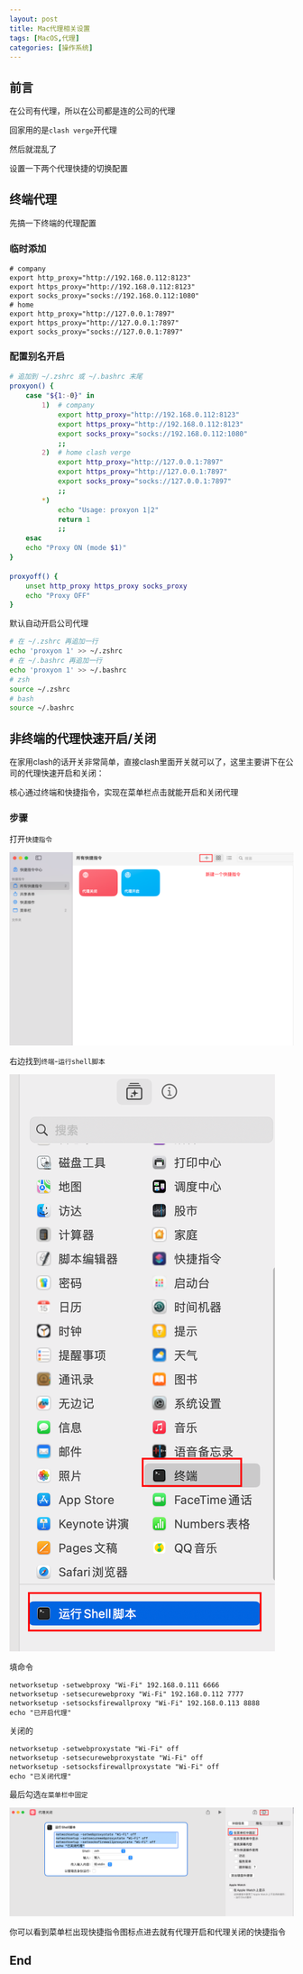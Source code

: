 ```yaml
---
layout: post
title: Mac代理相关设置
tags: [MacOS,代理]
categories: [操作系统]
---
```


## 前言

在公司有代理，所以在公司都是连的公司的代理

回家用的是`clash verge`开代理

然后就混乱了

设置一下两个代理快捷的切换配置

## 终端代理

先搞一下终端的代理配置

### 临时添加

```shell
# company
export http_proxy="http://192.168.0.112:8123"
export https_proxy="http://192.168.0.112:8123"
export socks_proxy="socks://192.168.0.112:1080"
# home
export http_proxy="http://127.0.0.1:7897"
export https_proxy="http://127.0.0.1:7897"
export socks_proxy="socks://127.0.0.1:7897"
```

### 配置别名开启

```bash
# 追加到 ~/.zshrc 或 ~/.bashrc 末尾
proxyon() {
    case "${1:-0}" in
        1)  # company
            export http_proxy="http://192.168.0.112:8123"
            export https_proxy="http://192.168.0.112:8123"
            export socks_proxy="socks://192.168.0.112:1080"
            ;;
        2)  # home clash verge
            export http_proxy="http://127.0.0.1:7897"
            export https_proxy="http://127.0.0.1:7897"
            export socks_proxy="socks://127.0.0.1:7897"
            ;;
        *)
            echo "Usage: proxyon 1|2"
            return 1
            ;;
    esac
    echo "Proxy ON (mode $1)"
}

proxyoff() {
    unset http_proxy https_proxy socks_proxy
    echo "Proxy OFF"
}
```

默认自动开启公司代理

```bash
# 在 ~/.zshrc 再追加一行
echo 'proxyon 1' >> ~/.zshrc
# 在 ~/.bashrc 再追加一行
echo 'proxyon 1' >> ~/.bashrc
# zsh
source ~/.zshrc
# bash
source ~/.bashrc
```

## 非终端的代理快速开启/关闭

在家用clash的话开关非常简单，直接clash里面开关就可以了，这里主要讲下在公司的代理快速开启和关闭：

核心通过终端和快捷指令，实现在菜单栏点击就能开启和关闭代理

### 步骤

打开`快捷指令`

![image-20250815140034897](/assets/images/post/image-20250815140034897.png)

右边找到`终端`-`运行shell脚本`

![image-20250815140145214](/assets/images/post/image-20250815140145214.png)

填命令

```shell
networksetup -setwebproxy "Wi-Fi" 192.168.0.111 6666
networksetup -setsecurewebproxy "Wi-Fi" 192.168.0.112 7777
networksetup -setsocksfirewallproxy "Wi-Fi" 192.168.0.113 8888
echo "已开启代理"
```

关闭的

```shell
networksetup -setwebproxystate "Wi-Fi" off
networksetup -setsecurewebproxystate "Wi-Fi" off
networksetup -setsocksfirewallproxystate "Wi-Fi" off
echo "已关闭代理"
```

最后勾选`在菜单栏中固定`

![image-20250815140505181](/assets/images/post/image-20250815140505181.png)

你可以看到菜单栏出现快捷指令图标点进去就有代理开启和代理关闭的快捷指令

## End
